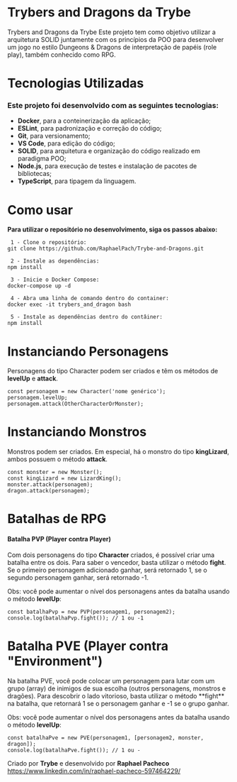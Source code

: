 <h1>Trybers and Dragons da Trybe</h1>

Trybers and Dragons da Trybe
Este projeto tem como objetivo utilizar a arquitetura SOLID juntamente com os princípios da POO para desenvolver um jogo no estilo Dungeons & Dragons de interpretação de papéis (role play), também conhecido como RPG.

<h1> Tecnologias Utilizadas </h1>

<h3>Este projeto foi desenvolvido com as seguintes tecnologias:</h3>

+ **Docker**, para a conteinerização da aplicação;
+ **ESLint**, para padronização e correção do código;
+ **Git**, para versionamento;
+ **VS Code**, para edição do código;
+ **SOLID**, para arquitetura e organização do código realizado em paradigma POO;
+ **Node.js**, para execução de testes e instalação de pacotes de bibliotecas;
+ **TypeScript**, para tipagem da linguagem.

<h1>Como usar</h1>

**Para utilizar o repositório no desenvolvimento, siga os passos abaixo:**
```
 1 - Clone o repositório:
git clone https://github.com/RaphaelPach/Trybe-and-Dragons.git

 2 - Instale as dependências:
npm install

 3 - Inicie o Docker Compose:
docker-compose up -d

 4 - Abra uma linha de comando dentro do container:
docker exec -it trybers_and_dragon bash

 5 - Instale as dependências dentro do contâiner:
npm install
```

<h1> Instanciando Personagens </h1>

Personagens do tipo Character podem ser criados e têm os métodos de **levelUp** e **attack**.

```
const personagem = new Character('nome genérico');
personagem.levelUp;
personagem.attack(OtherCharacterOrMonster);
```

<h1> Instanciando Monstros </h1>

Monstros podem ser criados. Em especial, há o monstro do tipo **kingLizard**, ambos possuem o método **attack**.
```
const monster = new Monster();
const kingLizard = new LizardKing();
monster.attack(personagem);
dragon.attack(personagem);
```

<h1>Batalhas de RPG</h1>
<h4>Batalha PVP (Player contra Player)</h4>

Com dois personagens do tipo **Character** criados, é possível criar uma batalha entre os dois. Para saber o vencedor, basta utilizar o método **fight**. Se o primeiro personagem adicionado ganhar, será retornado 1, se o segundo personagem ganhar, será retornado -1.

Obs: você pode aumentar o nível dos personagens antes da batalha usando o método **levelUp**:
```
const batalhaPvp = new PVP(personagem1, personagem2);
console.log(batalhaPvp.fight()); // 1 ou -1
```

<h1>Batalha PVE (Player contra "Environment")</h1>
Na batalha PVE, você pode colocar um personagem para lutar com um grupo (array) de inimigos de sua escolha (outros personagens, monstros e dragões). Para descobrir o lado vitorioso, basta utilizar o método **fight** na batalha, que retornará 1 se o personagem ganhar e -1 se o grupo ganhar.

Obs: você pode aumentar o nível dos personagens antes da batalha usando o método **levelUp**:
```
const batalhaPve = new PVE(personagem1, [personagem2, monster, dragon]);
console.log(batalhaPve.fight()); // 1 ou -
```
Criado por **Trybe** e desenvolvido por **Raphael Pacheco** https://www.linkedin.com/in/raphael-pacheco-597464229/





